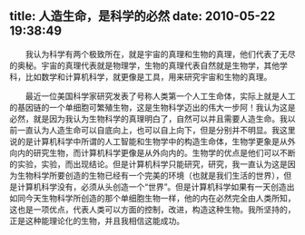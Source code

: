title: 人造生命，是科学的必然
date: 2010-05-22 19:38:49
---

　　我认为科学有两个极致所在，就是宇宙的真理和生物的真理，他们代表了无尽的奥秘。宇宙的真理代表就是物理学，生物的真理代表自然就是生物学，其他学科，比如数学和计算机科学，就更像是工具，用来研究宇宙和生物的真理。

　　最近一位美国科学家研究发表了号称人类第一个人工生命体，实际上就是人工的基因链的一个单细胞可繁殖生物，这是生物科学迈出的伟大一步阿！我认为这是必然，就是因为我认为生物科学的真理明白了，自然可以并且需要人造生命。我以前一直认为人造生命可以自底向上，也可以自上向下，但是分别并不明显。我这里说的是计算机科学中所谓的人工智能和生物学中的构造生命体，生物学更象是从外向内的研究生物，而计算机科学更像是从外向内的。生物学的优点是他们可以不断的实验，实验，而出现结论。但是计算机科学只能研究，研究，我一直认为这是因为生物科学所要创造的生物已经有一个完美的环境（也就是我们生活的世界），但是计算机科学没有，必须从头创造一个“世界”。但是计算机科学如果有一天创造出如同今天生物科学所创造的那个单细胞生物一样，他的内在必然完全由人类所知，这也是一项优点，代表人类可以方面的控制，改进，构造这种生物。我所坚持的，正是这种能理论化的生物，并且我相信这能成功。